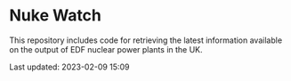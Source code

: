 # Nuke Watch

This repository includes code for retrieving the latest information available on the output of EDF nuclear power plants in the UK.

Last updated: 2023-02-09 15:09